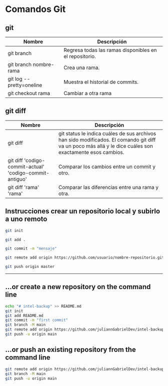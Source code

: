 # Comandos Git
## git

| Nombre                   | Descripción                                            |
| ------------------------ | ------------------------------------------------------ |
| git branch               | Regresa todas las ramas disponibles en el repositorio. |
| git branch nombre-rama   | Crea una rama.                                         |
| git log --pretty=oneline | Muestra el historial de commits.                       |
| git checkout rama        | Cambiar a otra rama                                    |

## git diff

| Nombre                                                  | Descripción                                                                                                                                              |
| ------------------------------------------------------- | -------------------------------------------------------------------------------------------------------------------------------------------------------- |
| git diff                                                | git status le indica cuáles de sus archivos han sido modificados. El comando git diff va un poco más allá y le dice cuáles son exactamente esos cambios. |
| git diff 'codigo-commit-actual' 'codigo-commit-antiguo' | Comparar los cambios entre un commit y otro.                                                                                                             |
| git diff 'rama' 'rama'                                  | Comparar las diferencias entre una rama y otra.                                                                                                          |

## Instrucciones crear un  repositorio local y subirlo a uno remoto
```bash
git init

git add .

git commit -m "mensaje"

git remote add origin https://github.com/usuario/nombre-repositorio.git

git push origin master
```
---
## …or create a new repository on the command line
```bash
echo "# intel-backup" >> README.md
git init
git add README.md
git commit -m "first commit"
git branch -M main
git remote add origin https://github.com/juliannGabrielDev/intel-backup.git
git push -u origin main
```
## …or push an existing repository from the command line
```bash
git remote add origin https://github.com/juliannGabrielDev/intel-backup.git
git branch -M main
git push -u origin main
```